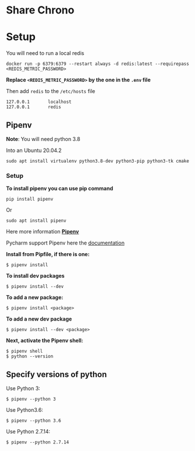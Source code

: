 # Share Chrono

# Setup

You will need to run a local redis

    docker run -p 6379:6379 --restart always -d redis:latest --requirepass <REDIS_METRIC_PASSWORD>

**Replace `<REDIS_METRIC_PASSWORD>` by the one in the `.env` file**

Then add `redis` to the `/etc/hosts` file

    127.0.0.1       localhost
    127.0.0.1       redis


## Pipenv

**Note**: You will need python 3.8

Into an Ubuntu 20.04.2

    sudo apt install virtualenv python3.8-dev python3-pip python3-tk cmake


### Setup

**To install pipenv you can use pip command**

    pip install pipenv

Or

    sudo apt install pipenv

Here more information **[Pipenv](https://pipenv-fork.readthedocs.io/en/latest/index.html#install-pipenv-today)**

Pycharm support Pipenv here the [documentation](https://www.jetbrains.com/help/pycharm/pipenv.html)

**Install from Pipfile, if there is one:**

    $ pipenv install

**To install dev packages**

    $ pipenv install --dev

**To add a new package:**

    $ pipenv install <package>

**To add a new dev package**

    $ pipenv install --dev <package>

**Next, activate the Pipenv shell:**

    $ pipenv shell
    $ python --version

## Specify versions of python

Use Python 3:

    $ pipenv --python 3

Use Python3.6:

    $ pipenv --python 3.6

Use Python 2.7.14:

    $ pipenv --python 2.7.14
